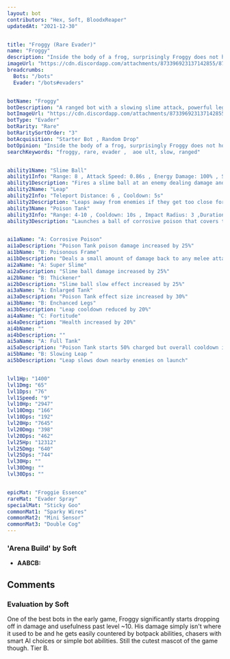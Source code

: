 ```yaml
---
layout: bot
contributors: "Hex, Soft, BloodxReaper"
updatedAt: "2021-12-30"


title: "Froggy (Rare Evader)"
name: "Froggy"
description: "Inside the body of a frog, surprisingly Froggy does not hop usually, just waddles most of the time. With various abilities and high utility the bot has, Froggy serves pretty well in the early game. Unfortunately it falls off kinda hard when late game appears. The middle of the road bot, not bad at everything but also doesn’t excel at anything.\n\n\n"
imageUrl: "https://cdn.discordapp.com/attachments/873396923137142855/873397603478417438/froggy.png"
breadcrumbs:
  Bots: "/bots"
  Evader: "/bots#evaders"


botName: "Froggy"
botDescription: "A ranged bot with a slowing slime attack, powerful legs to leap away from enemies, and a devastating poison tank ultimate."
botImageUrl: "https://cdn.discordapp.com/attachments/873396923137142855/873397603478417438/froggy.png"
botType: "Evader"
botRarity: "Rare"
botRaritySortOrder: "3"
botAcquisition: "Starter Bot , Random Drop"
botOpinion: "Inside the body of a frog, surprisingly Froggy does not hop usually, just waddles most of the time. With various abilities and high utility the bot has, Froggy serves pretty well in the early game. Unfortunately it falls off kinda hard when late game appears. The middle of the road bot, not bad at everything but also doesn’t excel at anything."
searchKeywords: "froggy, rare, evader ,  aoe ult, slow, ranged"


ability1Name: "Slime Ball"
ability1Info: "Range: 8 , Attack Speed: 0.86s , Energy Damage: 100% , Slow Enemies: 50%"
ability1Description: "Fires a slime ball at an enemy dealing damage and slowing their movement"
ability2Name: "Leap"
ability2Info: "Teleport Distance: 6 , Cooldown: 5s"
ability2Description: "Leaps away from enemies if they get too close for comfort"
ability3Name: "Poison Tank"
ability3Info: "Range: 4-10 , Cooldown: 10s , Impact Radius: 3 ,Duration: 3.5s ,Poison Damage per Second: 123%"
ability3Description: "Launches a ball of corrosive poison that covers the ground on landing. Deals significant poison damage over time to enemies caught in it."


ai1aName: "A: Corrosive Poison"
ai1aDescription: "Poison Tank poison damage increased by 25%"
ai1bName: "B: Poisonous Frame"
ai1bDescription: "Deals a small amount of damage back to any melee attackers"
ai2aName: "A: Super Slime"
ai2aDescription: "Slime ball damage increased by 25%"
ai2bName: "B: Thickener"
ai2bDescription: "Slime ball slow effect increased by 25%"
ai3aName: "A: Enlarged Tank"
ai3aDescription: "Poison Tank effect size increased by 30%"
ai3bName: "B: Enchanced Legs"
ai3bDescription: "Leap cooldown reduced by 20%"
ai4aName: "C: Fortitude"
ai4aDescription: "Health increased by 20%"
ai4bName: ""
ai4bDescription: ""
ai5aName: "A: Full Tank"
ai5aDescription: "Poison Tank starts 50% charged but overall cooldown is increased by 25%"
ai5bName: "B: Slowing Leap "
ai5bDescription: "Leap slows down nearby enemies on launch"


lvl1Hp: "1400"
lvl1Dmg: "65"
lvl1Dps: "76"
lvl1Speed: "9"
lvl10Hp: "2947"
lvl10Dmg: "166"
lvl10Dps: "192"
lvl20Hp: "7645"
lvl20Dmg: "398"
lvl20Dps: "462"
lvl25Hp: "12312"
lvl25Dmg: "640"
lvl25Dps: "744"
lvl30Hp: ""
lvl30Dmg: ""
lvl30Dps: ""


epicMat: "Froggie Essence"
rareMat: "Evader Spray"
specialMat: "Sticky Goo"
commonMat1: "Sparky Wires"
commonMat2: "Mini Sensor"
commonMat3: "Double Cog"
---
```


### 'Arena Build' by Soft
- **AABCB:**

## Comments

### Evaluation by Soft
One of the best bots in the early game, Froggy significantly starts dropping off in damage and usefulness past level ~10. His damage simply isn't where it used to be and he gets easily countered by botpack abilities, chasers with smart AI choices or simple bot abilities. Still the cutest mascot of the game though. Tier B.

